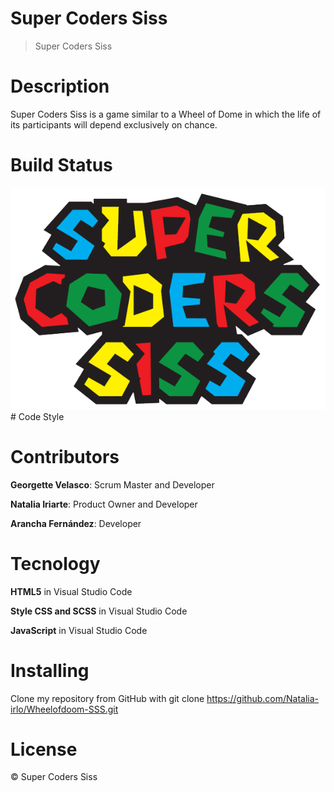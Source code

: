 # Super Coders Siss
> Super Coders Siss
# Description
Super Coders Siss is a game similar to a Wheel of Dome in which the life of its participants will depend exclusively on chance.
# Build Status
<img src="https://github.com/Natalia-irlo/Wheelofdoom-SSS/blob/luigi/assets/super%20coders.png?raw=true" alt="Logo" widht=50px>
# Code Style

# Contributors
**Georgette Velasco**: Scrum Master and Developer

**Natalia Iriarte**: Product Owner and Developer

**Arancha Fernández**: Developer

# Tecnology
**HTML5** in Visual Studio Code

**Style CSS and SCSS** in Visual Studio Code

**JavaScript** in Visual Studio Code

# Installing

Clone my repository from GitHub with git clone https://github.com/Natalia-irlo/Wheelofdoom-SSS.git

# License
© Super Coders Siss
